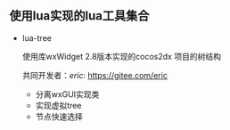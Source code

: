 ## 使用lua实现的lua工具集合

- lua-tree

    使用库wxWidget 2.8版本实现的cocos2dx 项目的树结构

    共同开发者：_eric_: https://gitee.com/eric

    - 分离wxGUI实现类
    - 实现虚拟tree
    - 节点快速选择